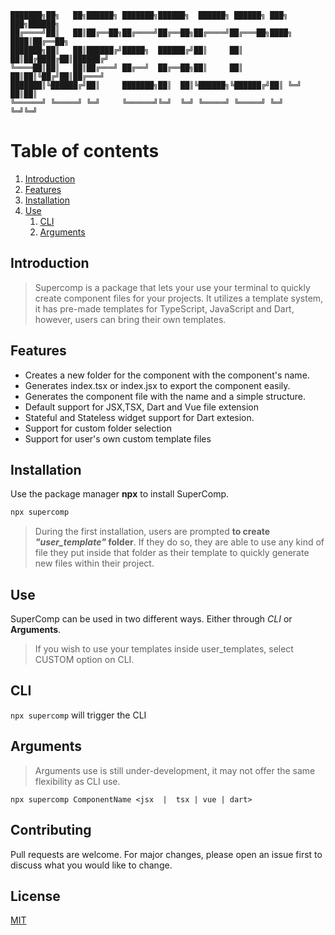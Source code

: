 ```
███████╗██╗   ██╗██████╗ ███████╗██████╗  ██████╗ ██████╗ ███╗   ███╗██████╗
██╔════╝██║   ██║██╔══██╗██╔════╝██╔══██╗██╔════╝██╔═══██╗████╗ ████║██╔══██╗
███████╗██║   ██║██████╔╝█████╗  ██████╔╝██║     ██║   ██║██╔████╔██║██████╔╝
╚════██║██║   ██║██╔═══╝ ██╔══╝  ██╔══██╗██║     ██║   ██║██║╚██╔╝██║██╔═══╝
███████║╚██████╔╝██║     ███████╗██║  ██║╚██████╗╚██████╔╝██║ ╚═╝ ██║██║
╚══════╝ ╚═════╝ ╚═╝     ╚══════╝╚═╝  ╚═╝ ╚═════╝ ╚═════╝ ╚═╝     ╚═╝╚═╝
```

# Table of contents

1. [Introduction](#introduction)
2. [Features](#features)
3. [Installation](#installation)
4. [Use](#use)
    1. [CLI](#cli)
    2. [Arguments](#args)


## Introduction <a name="introduction"></a>

> Supercomp is a package that lets your use your terminal to quickly create component files for your projects. It utilizes a template system, it has pre-made templates for TypeScript, JavaScript and Dart, however, users can bring their own templates.

## Features <a name="features"></a>

-  Creates a new folder for the component with the component's name.
-  Generates index.tsx or index.jsx to export the component easily.
- Generates the component file with the name and a simple structure.
- Default support for JSX,TSX, Dart and Vue file extension
- Stateful and Stateless widget support for Dart extesion.
- Support for custom folder selection
- Support for user's own custom template files



## Installation <a name="installation"></a>

Use the package manager **npx** to install SuperComp.

```bash
npx supercomp
```

> During the first installation, users are prompted **to create _"user_template"_ folder**. If they do so, they are able to use any kind of file they put inside that folder as their template to quickly generate new files within their project.


## Use <a name="use"></a>
SuperComp can be used in two different ways. Either through *CLI* or **Arguments**.

> If you wish to use your templates inside user_templates, select CUSTOM option on CLI.
       
## CLI <a name="cli"></a>

`npx supercomp` will trigger the CLI



## Arguments <a name="args"></a>
> Arguments use is still under-development, it may not offer the same flexibility as CLI use.

`npx supercomp ComponentName <jsx  |  tsx | vue | dart>`


## Contributing


Pull requests are welcome. For major changes, please open an issue first to discuss what you would like to change.


## License




[MIT](https://choosealicense.com/licenses/mit/)
